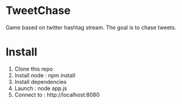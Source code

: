 # TweetChase
Game based on twitter hashtag stream. The goal is to chase tweets.

# Install
1. Clone this repo
2. Install node : npm install
3. Install dependencies
4. Launch : node app.js
5. Connect to : http://localhost:8080